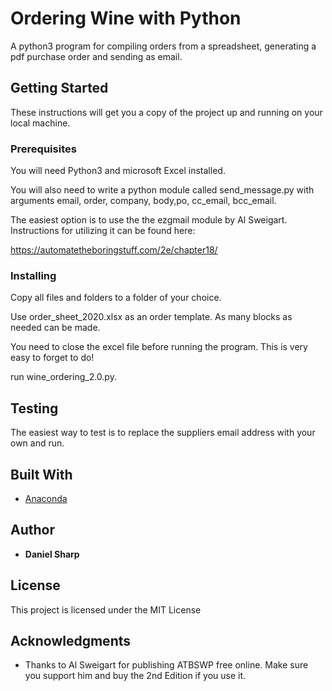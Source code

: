 # Ordering Wine with Python

A python3 program for compiling orders from a spreadsheet, generating a pdf purchase order and sending as email.

## Getting Started

These instructions will get you a copy of the project up and running on your local machine. 

### Prerequisites

You will need Python3 and microsoft Excel installed.

You will also need to write a python module called send_message.py with arguments email, order, company, body,po, cc_email, bcc_email.

The easiest option is to use the the ezgmail module by Al Sweigart. Instructions for utilizing it can be found here: 

https://automatetheboringstuff.com/2e/chapter18/

### Installing

Copy all files and folders to a folder of your choice.

Use order_sheet_2020.xlsx as an order template. As many blocks as needed can be made.

You need to close the excel file before running the program. This is very easy to forget to do!

run wine_ordering_2.0.py.

## Testing

The easiest way to test is to replace the suppliers email address with your own and run.

## Built With

* [Anaconda](https://www.anaconda.com/products/individual)

## Author

* **Daniel Sharp** 

## License

This project is licensed under the MIT License 

## Acknowledgments

* Thanks to Al Sweigart for publishing ATBSWP free online. Make sure you support him and buy the 2nd Edition if you use it.
